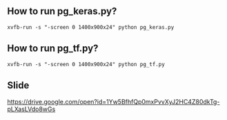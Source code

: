 ## How to run pg_keras.py?
```
xvfb-run -s "-screen 0 1400x900x24" python pg_keras.py
```

## How to run pg_tf.py?
```
xvfb-run -s "-screen 0 1400x900x24" python pg_tf.py
```

## Slide
https://drive.google.com/open?id=1Yw5BfhfQp0mxPvvXyJ2HC4Z80dkTg-pLXasLVdo8wGs
